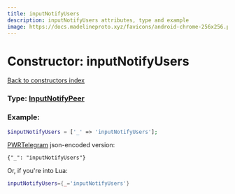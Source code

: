 ```yaml
---
title: inputNotifyUsers
description: inputNotifyUsers attributes, type and example
image: https://docs.madelineproto.xyz/favicons/android-chrome-256x256.png
---
```

# Constructor: inputNotifyUsers  
[Back to constructors index](index.md)






### Type: [InputNotifyPeer](../types/InputNotifyPeer.md)


### Example:

```php
$inputNotifyUsers = ['_' => 'inputNotifyUsers'];
```  

[PWRTelegram](https://pwrtelegram.xyz) json-encoded version:

```
{"_": "inputNotifyUsers"}
```


Or, if you're into Lua:

```lua
inputNotifyUsers={_='inputNotifyUsers'}

```


